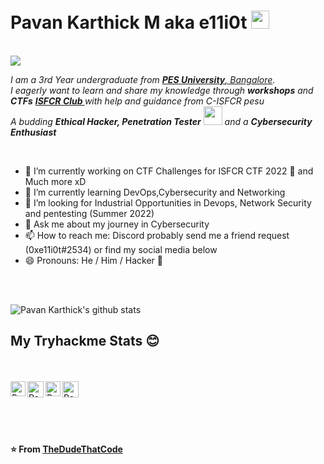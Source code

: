 

<!--
**Mre11i0t/Mre11i0t** is a ✨ _special_ ✨ repository because its `README.md` (this file) appears on your GitHub profile.

Here are some ideas to get you started:

- 🔭 I’m currently working on ...
- 🌱 I’m currently learning ...
- 👯 I’m looking to collaborate on ...
- 🤔 I’m looking for help with ...
- 💬 Ask me about ...
- 📫 How to reach me: ...
- 😄 Pronouns: ...
- ⚡ Fun fact: ...
-->
# Pavan Karthick M aka e11i0t <img src="https://github.com/TheDudeThatCode/TheDudeThatCode/blob/master/Assets/Hi.gif" width="29px"> 
<br>
<img src=https://media.giphy.com/media/5yGaqOGLZOsqPqmnmT/giphy.gif>
<p>
  <em>
    I am a 3rd Year undergraduate from <a href="https://pes.edu"> <b>PES University</b>, Bangalore</a>. <br>
    I eagerly want to learn and share my knowledge through <b>workshops</b> and <b>CTFs</b> <a href="https://isfcr.pes.edu"><b> ISFCR Club </b></a> with help and guidance from C-ISFCR pesu <br> 
    A budding <b>Ethical Hacker, Penetration Tester</b> <img src="https://github.com/TheDudeThatCode/TheDudeThatCode/blob/master/Assets/Developer.gif" width="30px"> and a <b>Cybersecurity Enthusiast</b>&nbsp;<br></em>  
</p>

<br>

- 🔭 I’m currently working on CTF Challenges for ISFCR CTF 2022 🤫 and Much more xD
- 🌱 I’m currently learning DevOps,Cybersecurity and Networking
- 👯 I’m looking for Industrial Opportunities in Devops, Network Security and pentesting (Summer 2022)
- 💬 Ask me about my journey in Cybersecurity
- 📫 How to reach me: Discord probably send me a friend request (0xe11i0t#2534) or find my social media below
- 😄 Pronouns: He / Him / Hacker 🤣

<br>
<br>


![Pavan Karthick's github stats](https://github-readme-stats.vercel.app/api?username=Mre11i0t&show_icons=true&hide_border=true)
<br>
## My Tryhackme Stats 😊 
<br>
 <script src="https://tryhackme.com/badge/48532"></script>
<br>
  <a href="https://www.linkedin.com/in/e11i0t/">
    <img align="left" alt="Pavan Karthick M | Linkedin" width="24px" src="https://github.com/TheDudeThatCode/TheDudeThatCode/blob/master/Assets/Linkedin.svg" />
  </a>
  <a href="https://twitter.com/e11i0t_">
    <img align="left" alt="Pavan Karthick M | Twitter" width="26px" src="https://github.com/TheDudeThatCode/TheDudeThatCode/blob/master/Assets/Twitter.svg" />
  </a>
  <a href="https://www.instagram.com/urs_truly_pavankarthick/">
    <img align="left" alt="Pavan Karthick M | Instagram" width="24px" src="https://github.com/TheDudeThatCode/TheDudeThatCode/blob/master/Assets/Instagram.svg" />
  </a>
  <a href="mailto:mpkarthick2002@gmail.com">
    <img align="left" alt="Pavan Karthick M | Gmail" width="26px" src="https://github.com/TheDudeThatCode/TheDudeThatCode/blob/master/Assets/Gmail.svg" />
  </a>
  <br><br><br><br><br>
  
  **⭐️ From [TheDudeThatCode](https://github.com/TheDudeThatCode)**
